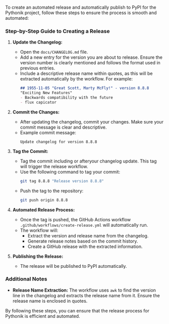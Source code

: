 To create an automated release and automatically publish to PyPI for the Pythonik project, follow these steps to ensure the process is smooth and automated:

### Step-by-Step Guide to Creating a Release

1. **Update the Changelog:**
   - Open the `docs/CHANGELOG.md` file.
   - Add a new entry for the version you are about to release. Ensure the version number is clearly mentioned and follows the format used in previous entries.
   - Include a descriptive release name within quotes, as this will be extracted automatically by the workflow. For example:
     ```markdown
     ## 1955-11-05 "Great Scott, Marty McFly!" - version 8.8.8
     "Exciting New Features"
     - Backwards compatibility with the future
     - flux capicator 
     ```

2. **Commit the Changes:**
   - After updating the changelog, commit your changes. Make sure your commit message is clear and descriptive.
   - Example commit message:
     ```
     Update changelog for version 8.8.8
     ```

3. **Tag the Commit:**
   - Tag the commit including or afteryour changelog update. This tag will trigger the release workflow.
   - Use the following command to tag your commit:
     ```bash
     git tag 8.8.8 "Release version 8.8.8"
     ```
   - Push the tag to the repository:
     ```bash
     git push origin 8.8.8
     ```

4. **Automated Release Process:**
   - Once the tag is pushed, the GitHub Actions workflow `.github/workflows/create-release.yml` will automatically run.
   - The workflow will:
     - Extract the version and release name from the changelog.
     - Generate release notes based on the commit history.
     - Create a GitHub release with the extracted information.

5. **Publishing the Release:**
   - The release will be published to PyPI automatically. 

### Additional Notes

- **Release Name Extraction:** The workflow uses `awk` to find the version line in the changelog and extracts the release name from it. Ensure the release name is enclosed in quotes.

By following these steps, you can ensure that the release process for Pythonik is efficient and automated.